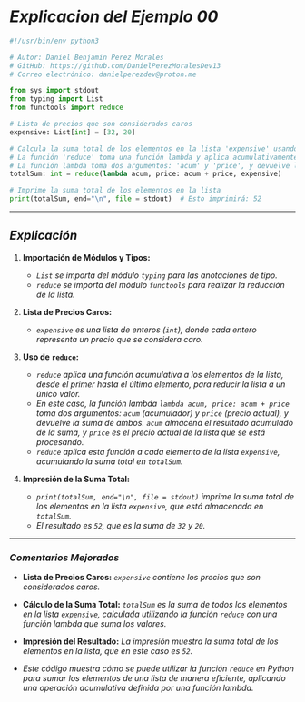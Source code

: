 <!-- Autor: Daniel Benjamin Perez Morales -->
<!-- GitHub: https://github.com/DanielPerezMoralesDev13 -->
<!-- Correo electrónico: danielperezdev@proton.me -->

# ***Explicacion del Ejemplo 00***

```python
#!/usr/bin/env python3

# Autor: Daniel Benjamin Perez Morales
# GitHub: https://github.com/DanielPerezMoralesDev13
# Correo electrónico: danielperezdev@proton.me

from sys import stdout
from typing import List
from functools import reduce

# Lista de precios que son considerados caros
expensive: List[int] = [32, 20]

# Calcula la suma total de los elementos en la lista 'expensive' usando 'reduce'
# La función 'reduce' toma una función lambda y aplica acumulativamente la operación a los elementos de la lista
# La función lambda toma dos argumentos: 'acum' y 'price', y devuelve la suma de ambos
totalSum: int = reduce(lambda acum, price: acum + price, expensive)

# Imprime la suma total de los elementos en la lista
print(totalSum, end="\n", file = stdout)  # Esto imprimirá: 52
```

---

## ***Explicación***

1. **Importación de Módulos y Tipos:**
   - *`List` se importa del módulo `typing` para las anotaciones de tipo.*
   - *`reduce` se importa del módulo `functools` para realizar la reducción de la lista.*

2. **Lista de Precios Caros:**
   - *`expensive` es una lista de enteros (`int`), donde cada entero representa un precio que se considera caro.*

3. **Uso de `reduce`:**
   - *`reduce` aplica una función acumulativa a los elementos de la lista, desde el primer hasta el último elemento, para reducir la lista a un único valor.*
   - *En este caso, la función lambda `lambda acum, price: acum + price` toma dos argumentos: `acum` (acumulador) y `price` (precio actual), y devuelve la suma de ambos. `acum` almacena el resultado acumulado de la suma, y `price` es el precio actual de la lista que se está procesando.*
   - *`reduce` aplica esta función a cada elemento de la lista `expensive`, acumulando la suma total en `totalSum`.*

4. **Impresión de la Suma Total:**
   - *`print(totalSum, end="\n", file = stdout)` imprime la suma total de los elementos en la lista `expensive`, que está almacenada en `totalSum`.*
   - *El resultado es `52`, que es la suma de `32` y `20`.*

---

### ***Comentarios Mejorados***

- **Lista de Precios Caros:** *`expensive` contiene los precios que son considerados caros.*
- **Cálculo de la Suma Total:** *`totalSum` es la suma de todos los elementos en la lista `expensive`, calculada utilizando la función `reduce` con una función lambda que suma los valores.*
- **Impresión del Resultado:** *La impresión muestra la suma total de los elementos en la lista, que en este caso es `52`.*

- *Este código muestra cómo se puede utilizar la función `reduce` en Python para sumar los elementos de una lista de manera eficiente, aplicando una operación acumulativa definida por una función lambda.*
